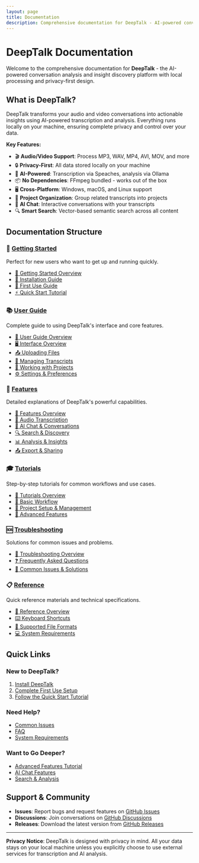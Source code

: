 ```yaml
---
layout: page
title: Documentation
description: Comprehensive documentation for DeepTalk - AI-powered conversation analysis platform
---
```


# DeepTalk Documentation

Welcome to the comprehensive documentation for **DeepTalk** - the AI-powered conversation analysis and insight discovery platform with local processing and privacy-first design.

## What is DeepTalk?

DeepTalk transforms your audio and video conversations into actionable insights using AI-powered transcription and analysis. Everything runs locally on your machine, ensuring complete privacy and control over your data.

**Key Features:**
- 🎬 **Audio/Video Support**: Process MP3, WAV, MP4, AVI, MOV, and more
- 🔒 **Privacy-First**: All data stored locally on your machine
- 🎯 **AI-Powered**: Transcription via Speaches, analysis via Ollama
- 📦 **No Dependencies**: FFmpeg bundled - works out of the box
- 🖥️ **Cross-Platform**: Windows, macOS, and Linux support
- 📁 **Project Organization**: Group related transcripts into projects
- 💬 **AI Chat**: Interactive conversations with your transcripts
- 🔍 **Smart Search**: Vector-based semantic search across all content

## Documentation Structure

### 🚀 [Getting Started](getting-started/)
Perfect for new users who want to get up and running quickly.

- [📖 Getting Started Overview](getting-started/)
- [💾 Installation Guide](getting-started/installation/)
- [🎯 First Use Guide](getting-started/first-use/)
- [⚡ Quick Start Tutorial](getting-started/quick-start/)

### 📚 [User Guide](user-guide/)
Complete guide to using DeepTalk's interface and core features.

- [📖 User Guide Overview](user-guide/)
- [🖥️ Interface Overview](user-guide/interface-overview/)
- [📤 Uploading Files](user-guide/uploading-files/)
- [📝 Managing Transcripts](user-guide/managing-transcripts/)
- [📁 Working with Projects](user-guide/projects/)
- [⚙️ Settings & Preferences](user-guide/settings/)

### 🎯 [Features](features/)
Detailed explanations of DeepTalk's powerful capabilities.

- [📖 Features Overview](features/)
- [🎤 Audio Transcription](features/transcription/)
- [💬 AI Chat & Conversations](features/ai-chat/)
- [🔍 Search & Discovery](features/search/)
- [📊 Analysis & Insights](features/analysis/)
- [📤 Export & Sharing](features/export/)

### 🎓 [Tutorials](tutorials/)
Step-by-step tutorials for common workflows and use cases.

- [📖 Tutorials Overview](tutorials/)
- [🔄 Basic Workflow](tutorials/basic-workflow/)
- [📁 Project Setup & Management](tutorials/project-setup/)
- [🚀 Advanced Features](tutorials/advanced-features/)

### 🆘 [Troubleshooting](troubleshooting/)
Solutions for common issues and problems.

- [📖 Troubleshooting Overview](troubleshooting/)
- [❓ Frequently Asked Questions](troubleshooting/faq/)
- [🔧 Common Issues & Solutions](troubleshooting/common-issues/)

### 📋 [Reference](reference/)
Quick reference materials and technical specifications.

- [📖 Reference Overview](reference/)
- [⌨️ Keyboard Shortcuts](reference/keyboard-shortcuts/)
- [📁 Supported File Formats](reference/file-formats/)
- [💻 System Requirements](reference/system-requirements/)

## Quick Links

### New to DeepTalk?
1. [Install DeepTalk](getting-started/installation/)
2. [Complete First Use Setup](getting-started/first-use/)
3. [Follow the Quick Start Tutorial](getting-started/quick-start/)

### Need Help?
- [Common Issues](troubleshooting/common-issues/)
- [FAQ](troubleshooting/faq/)
- [System Requirements](reference/system-requirements/)

### Want to Go Deeper?
- [Advanced Features Tutorial](tutorials/advanced-features/)
- [AI Chat Features](features/ai-chat/)
- [Search & Analysis](features/search/)

## Support & Community

- **Issues**: Report bugs and request features on [GitHub Issues](https://github.com/michael-borck/deep-talk/issues)
- **Discussions**: Join conversations on [GitHub Discussions](https://github.com/michael-borck/deep-talk/discussions)
- **Releases**: Download the latest version from [GitHub Releases](https://github.com/michael-borck/deep-talk/releases)

---

**Privacy Notice**: DeepTalk is designed with privacy in mind. All your data stays on your local machine unless you explicitly choose to use external services for transcription and AI analysis.
